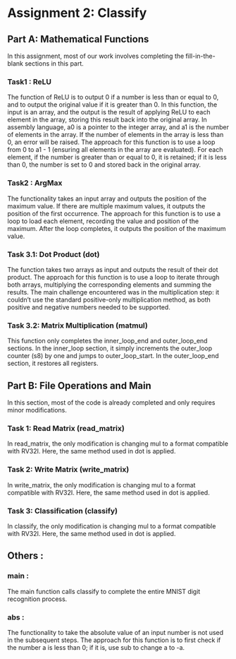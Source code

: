 # Assignment 2: Classify

## Part A: Mathematical Functions
In this assignment, most of our work involves completing the fill-in-the-blank sections in this part.
### Task1 : ReLU
The function of ReLU is to output 0 if a number is less than or equal to 0, and to output the original value if it is greater than 0. In this function, the input is an array, and the output is the result of applying ReLU to each element in the array, storing this result back into the original array. In assembly language, a0 is a pointer to the integer array, and a1 is the number of elements in the array. If the number of elements in the array is less than 0, an error will be raised. The approach for this function is to use a loop from 0 to a1 - 1 (ensuring all elements in the array are evaluated). For each element, if the number is greater than or equal to 0, it is retained; if it is less than 0, the number is set to 0 and stored back in the original array.

### Task2 : ArgMax 
The functionality takes an input array and outputs the position of the maximum value. If there are multiple maximum values, it outputs the position of the first occurrence. The approach for this function is to use a loop to load each element, recording the value and position of the maximum. After the loop completes, it outputs the position of the maximum value.

### Task 3.1: Dot Product (dot)
The function takes two arrays as input and outputs the result of their dot product. The approach for this function is to use a loop to iterate through both arrays, multiplying the corresponding elements and summing the results. The main challenge encountered was in the multiplication step: it couldn’t use the standard positive-only multiplication method, as both positive and negative numbers needed to be supported.

### Task 3.2: Matrix Multiplication (matmul)
This function only completes the inner_loop_end and outer_loop_end sections. In the inner_loop section, it simply increments the outer_loop counter (s8) by one and jumps to outer_loop_start. In the outer_loop_end section, it restores all registers.

## Part B: File Operations and Main
In this section, most of the code is already completed and only requires minor modifications.

### Task 1: Read Matrix (read_matrix) 
In read_matrix, the only modification is changing mul to a format compatible with RV32I. Here, the same method used in dot is applied.

### Task 2: Write Matrix (write_matrix)
In write_matrix, the only modification is changing mul to a format compatible with RV32I. Here, the same method used in dot is applied.

### Task 3: Classification (classify) 
In classify, the only modification is changing mul to a format compatible with RV32I. Here, the same method used in dot is applied.

## Others :
### main : 
The main function calls classify to complete the entire MNIST digit recognition process.

### abs : 
The functionality to take the absolute value of an input number is not used in the subsequent steps. The approach for this function is to first check if the number a is less than 0; if it is, use sub to change a to -a.
